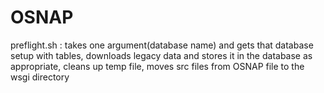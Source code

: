 # OSNAP
preflight.sh : takes one argument(database name) and gets that database setup with tables, 
downloads legacy data and stores it in the database as appropriate, cleans up temp file,
moves src files from OSNAP file to the wsgi directory
